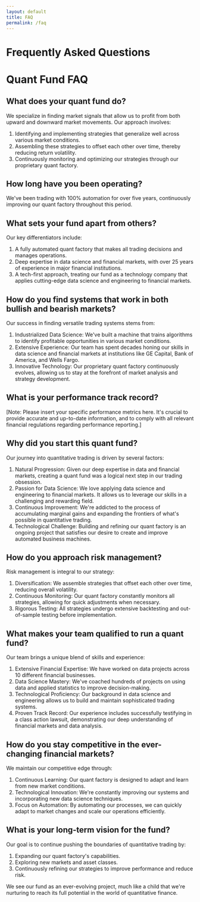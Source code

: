 ```yaml
---
layout: default
title: FAQ
permalink: /faq
---
```


# Frequently Asked Questions

# Quant Fund FAQ

## What does your quant fund do?

We specialize in finding market signals that allow us to profit from both upward and downward market movements. Our approach involves:

1. Identifying and implementing strategies that generalize well across various market conditions.
2. Assembling these strategies to offset each other over time, thereby reducing return volatility.
3. Continuously monitoring and optimizing our strategies through our proprietary quant factory.

## How long have you been operating?

We've been trading with 100% automation for over five years, continuously improving our quant factory throughout this period.

## What sets your fund apart from others?

Our key differentiators include:

1. A fully automated quant factory that makes all trading decisions and manages operations.
2. Deep expertise in data science and financial markets, with over 25 years of experience in major financial institutions.
3. A tech-first approach, treating our fund as a technology company that applies cutting-edge data science and engineering to financial markets.

## How do you find systems that work in both bullish and bearish markets?

Our success in finding versatile trading systems stems from:

1. Industrialized Data Science: We've built a machine that trains algorithms to identify profitable opportunities in various market conditions.
2. Extensive Experience: Our team has spent decades honing our skills in data science and financial markets at institutions like GE Capital, Bank of America, and Wells Fargo.
3. Innovative Technology: Our proprietary quant factory continuously evolves, allowing us to stay at the forefront of market analysis and strategy development.

## What is your performance track record?

[Note: Please insert your specific performance metrics here. It's crucial to provide accurate and up-to-date information, and to comply with all relevant financial regulations regarding performance reporting.]

## Why did you start this quant fund?

Our journey into quantitative trading is driven by several factors:

1. Natural Progression: Given our deep expertise in data and financial markets, creating a quant fund was a logical next step in our trading obsession.
2. Passion for Data Science: We love applying data science and engineering to financial markets. It allows us to leverage our skills in a challenging and rewarding field.
3. Continuous Improvement: We're addicted to the process of accumulating marginal gains and expanding the frontiers of what's possible in quantitative trading.
4. Technological Challenge: Building and refining our quant factory is an ongoing project that satisfies our desire to create and improve automated business machines.

## How do you approach risk management?

Risk management is integral to our strategy:

1. Diversification: We assemble strategies that offset each other over time, reducing overall volatility.
2. Continuous Monitoring: Our quant factory constantly monitors all strategies, allowing for quick adjustments when necessary.
3. Rigorous Testing: All strategies undergo extensive backtesting and out-of-sample testing before implementation.

## What makes your team qualified to run a quant fund?

Our team brings a unique blend of skills and experience:

1. Extensive Financial Expertise: We have worked on data projects across 10 different financial businesses.
2. Data Science Mastery: We've coached hundreds of projects on using data and applied statistics to improve decision-making.
3. Technological Proficiency: Our background in data science and engineering allows us to build and maintain sophisticated trading systems.
4. Proven Track Record: Our experience includes successfully testifying in a class action lawsuit, demonstrating our deep understanding of financial markets and data analysis.

## How do you stay competitive in the ever-changing financial markets?

We maintain our competitive edge through:

1. Continuous Learning: Our quant factory is designed to adapt and learn from new market conditions.
2. Technological Innovation: We're constantly improving our systems and incorporating new data science techniques.
3. Focus on Automation: By automating our processes, we can quickly adapt to market changes and scale our operations efficiently.

## What is your long-term vision for the fund?

Our goal is to continue pushing the boundaries of quantitative trading by:

1. Expanding our quant factory's capabilities.
2. Exploring new markets and asset classes.
3. Continuously refining our strategies to improve performance and reduce risk.

We see our fund as an ever-evolving project, much like a child that we're nurturing to reach its full potential in the world of quantitative finance.